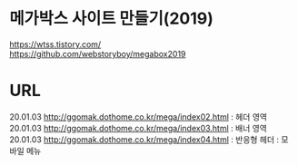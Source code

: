 # 메가박스 사이트 만들기(2019)

https://wtss.tistory.com/  
https://github.com/webstoryboy/megabox2019

# URL

20.01.03 http://ggomak.dothome.co.kr/mega/index02.html : 헤더 영역  
20.01.03 http://ggomak.dothome.co.kr/mega/index03.html : 배너 영역  
20.01.03 http://ggomak.dothome.co.kr/mega/index04.html : 반응형 헤더 : 모바일 메뉴
